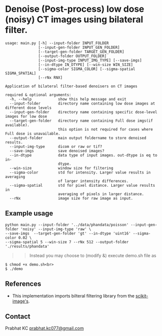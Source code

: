 # Denoise (Post-process) low dose (noisy) CT images using bilateral filter.

```
usage: main.py [-h] --input-folder INPUT_FOLDER
               [--input-gen-folder INPUT_GEN_FOLDER]
               [--target-gen-folder TARGET_GEN_FOLDER]
               [--output-folder OUTPUT_FOLDER]
               [--input-img-type INPUT_IMG_TYPE] [--save-imgs]
               [--in-dtype IN_DTYPE] [--win-size WIN_SIZE]
               [--sigma-color SIGMA_COLOR] [--sigma-spatial SIGMA_SPATIAL]
               [--rNx RNX]

Application of bilateral filter-based denoisers on CT images

required & optional arguments:
  -h, --help            show this help message and exit
  --input-folder        directory name containing low dose images at different dose levels
  --input-gen-folder    directory name containing specific dose-level images for low dose
  --target-gen-folder   directory name containing Full dose imgs(if available). 
                        this option is not required for cases where Full dose is unavailable.
  --output-folder       main output foldername to store denoised results.
  --input-img-type      dicom or raw or tif?
  --save-imgs           save denoised images?
  --in-dtype            data type of input images. out-dtype is eq to in-
                        dtype.
  --win-size            window size for filtering
  --sigma-color         std for intensity. Larger value results in averaging
                        of larger intensity differences.
  --sigma-spatial       std for pixel distance. Larger value results in
                        averaging of pixels in larger distance.
  --rNx                 image size for raw image as input.
```
## Example usage ##
```
python main.py --input-folder '../data/phandata/poisson' --input-gen-folder 'noisy' --input-img-type 'raw' \
--save-imgs  --target-gen-folder 'gt' --in-dtype 'uint16' --sigma-color 0.02 \
--sigma-spatial 5 --win-size 7 --rNx 512 --output-folder './results/phandata'
```
> > Instead you may choose to (modify &) execute demo.sh file as
```
$ chmod +x demo.sh<br>
$ ./demo
```
## References ##
- This implementation imports bilteral filtering library from the [scikit-image's](https://scikit-image.org/docs/stable/auto_examples/filters/plot_denoise.html).

## Contact ##
Prabhat KC
prabhat.kc077@gmail.com
